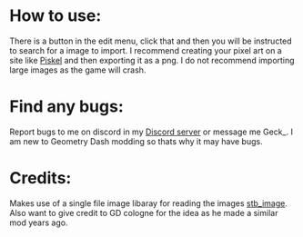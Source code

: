 # How to use:

There is a button in the edit menu, click that and then you will be instructed to search for a image to import.
I recommend creating your pixel art on a site like [Piskel](https://www.piskelapp.com/p/create/sprite) and then exporting it as a png.
I do not recommend importing large images as the game will crash.

# Find any bugs:

Report bugs to me on discord in my [Discord server](https://discord.gg/cdYcFRgASf) or message me Geck_.
I am new to Geometry Dash modding so thats why it may have bugs.

# Credits:

Makes use of a single file image libaray for reading the images [stb_image](https://github.com/nothings/stb).
Also want to give credit to GD cologne for the idea as he made a similar mod years ago.

